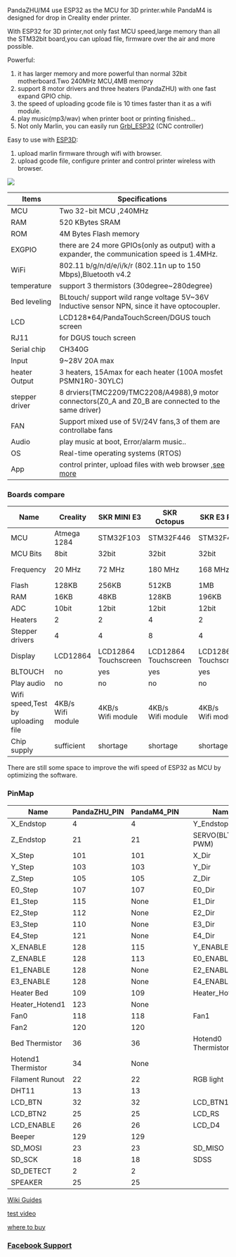 
PandaZHU/M4 use ESP32 as the MCU for 3D printer.while PandaM4 is designed for drop in Creality ender printer.

With ESP32 for 3D printer,not only fast MCU speed,large memory than all the STM32bit board,you can upload file, firmware over the air and more possible.

Powerful: 
1. it has larger memory and more powerful than normal 32bit motherboard.Two 240MHz MCU,4MB memory
2. support 8 motor drivers and three heaters (PandaZHU) with one fast expand GPIO chip.
3. the speed of uploading gcode file is 10 times faster than it as a wifi module.
4. play music(mp3/wav) when printer boot or printing finished...
5. Not only Marlin, you can easily run [Grbl_ESP32](https://github.com/markniu/PandaZHU/wiki/Run-Laser-CNC,Grbl_ESP32) (CNC controller) 

Easy to use with [ESP3D](https://github.com/luc-github/ESP3DLib): 
1. upload marlin firmware through wifi with browser.
2. upload gcode file, configure printer and control printer wireless with browser.
 

![](https://gitee.com/markyue/pandapi_wiki/raw/master/imges/esp/2esp32.jpg)

Items | Specifications  
--- | --- 
MCU | Two 32-bit MCU ,240MHz
RAM |  520 KBytes SRAM |	
ROM |  4M Bytes Flash memory
EXGPIO | there are 24 more GPIOs(only as output) with a expander, the communication speed is 1.4MHz.
WiFi |  802.11 b/g/n/d/e/i/k/r (802.11n up to 150 Mbps),Bluetooth v4.2
temperature | support 3 thermistors (30degree~280degree)
Bed leveling    | 	  BLtouch/ support wild range voltage 5V~36V Inductive sensor NPN, since it have optocoupler.
LCD   | 	LCD128*64/PandaTouchScreen/DGUS touch screen
RJ11  |  for DGUS touch screen 
Serial chip   | 	CH340G	  
Input   | 	9~28V 20A max	
heater Output   | 3 heaters,	15Amax for each heater (100A mosfet PSMN1R0-30YLC)	 
stepper driver   |  8 drviers(TMC2209/TMC2208/A4988),9 motor connectors(Z0_A and Z0_B are connected to the same driver)
FAN | Support mixed use of 5V/24V fans,3 of them are controllabe fans
Audio |  play music at boot, Error/alarm music..
OS | Real-time operating systems (RTOS)
App | control printer, upload files with web browser ,[see more](https://github.com/luc-github/ESP3D-WEBUI)


### Boards compare
 Name  |  Creality  | SKR MINI E3| SKR Octopus |  SKR E3 RRF | FYSETC E4 | PandaM4 | PandaZHU
--- | --- |---| --- | --- | ---| ---| --- 
MCU | Atmega<br>1284 |STM32F103| STM32F446 |STM32F407 |ESP32|ESP32|ESP32
MCU Bits | 8bit |32bit| 32bit |32bit |32bit|32bit|32bit
Frequency | 20 MHz |72 MHz| 180 MHz |168 MHz |240 MHz|240 MHz|240 MHz
Flash | 128KB |256KB| 512KB |1MB |4MB|4MB|4MB
RAM | 16KB |48KB| 128KB |196KB |520KB|520KB|520KB
ADC | 10bit |12bit| 12bit |12bit |12bit|12bit|12bit
Heaters | 2 |2| 4 |2 |2|2|3
Stepper drivers | 4 |4|8|4|4|4|8
Display | LCD12864 |LCD12864<br>Touchscreen |LCD12864<br>Touchscreen |LCD12864<br>Touchscreen  |no|LCD12864<br>Touchscreen|LCD12864<br>Touchscreen
BLTOUCH | no | yes | yes | yes | no | yes |yes
Play audio | no | no | no | no | no | wav/mp3 |wav/mp3
Wifi speed,Test by <br>  uploading file| 4KB/s <br> Wifi module|4KB/s <br> Wifi module| 4KB/s <br> Wifi module |4KB/s <br> Wifi module |>50KB/s<br>Native wifi|>50KB/s<br>Native wifi|>50KB/s<br>Native wifi
Chip supply | sufficient | shortage | shortage | shortage | sufficient | sufficient |sufficient

There are still some space to improve the wifi speed of ESP32 as MCU by optimizing the software.



### PinMap
Name |  PandaZHU_PIN | PandaM4_PIN  ||Name |  PandaZHU_PIN | PandaM4_PIN 
--- | --- |---| --- | ---  | ---| ---
X_Endstop | 4 |4 | | Y_Endstop | 35| 35
Z_Endstop | 21 |21 | | SERVO(BLTOUCH PWM) |  0|  0
X_Step | 101 |101 | | X_Dir | 100| 100
Y_Step | 103 | 103 | | Y_Dir | 102| 102
Z_Step | 105 | 105 | | Z_Dir | 104| 104
E0_Step | 107 |107 | | E0_Dir | 106| 106
E1_Step | 115 | None | | E1_Dir | 114| 114
E2_Step | 112 | None | | E2_Dir | 113|  None
E3_Step | 110 |None  | | E3_Dir | 111|  None
E4_Step | 121 |None  | | E4_Dir | 122|  None
X_ENABLE | 128 |115 | |Y_ENABLE | 128 |114 |
Z_ENABLE | 128 |113 | |E0_ENABLE | 128 |112 |
E1_ENABLE | 128 |None | |E2_ENABLE | 128 |None |
E3_ENABLE | 128 |None | |E4_ENABLE | 128 |None |
Heater Bed |  109 | 109 | |  Heater_Hotend0 |  108|  108
Heater_Hotend1 |  123 | None  || |
Fan0 |  118 |118 | | Fan1 | 119 |   
Fan2 | 120 | 120 | |   |  |   
Bed Thermistor |  36 |36 | | Hotend0 Thermistor |  39|  39
Hotend1 Thermistor | 34  |None   | |  ||
Filament Runout |  22 |22 || RGB light|  15|  15
DHT11 | 13  |13  | |  ||   
LCD_BTN | 32 |32 | | LCD_BTN1 | 33 | 33 
LCD_BTN2 |  25 |25 | | LCD_RS |  27|  27
LCD_ENABLE |  26 |26 | | LCD_D4 |  14|  14
Beeper |  129 |129 || ||
SD_MOSI | 23 |23 | | SD_MISO | 19| 19
SD_SCK | 18 |18 | | SDSS | 5| 5
SD_DETECT | 2 |2 | |  | |
SPEAKER | 25 |25 | |  ||

[Wiki Guides](https://github.com/markniu/PandaZHU/wiki)

[test video](https://youtu.be/NXPrnBnW2KA)

[where to buy](https://www.pandapi3d.com/)

### [Facebook Support](https://www.facebook.com/groups/380795976169477/)

